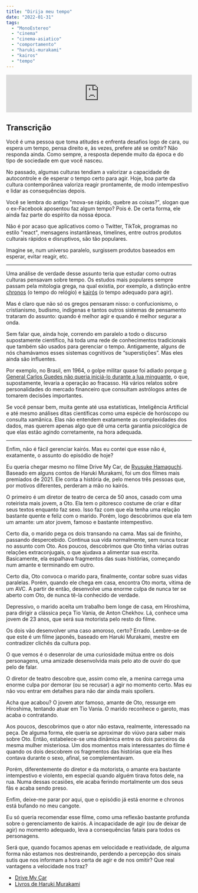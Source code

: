 ```yaml
---
title: "Dirija meu tempo"
date: "2022-01-31"
tags: 
  - "MonoEstereo"
  - "cinema"
  - "cinema-asiatico"
  - "comportamento"
  - "haruki-murakami"
  - "kairos"
  - "tempo"
---
```


<iframe src="https://anchor.fm/MonoEstéreo/embed/episodes/Dirija-meu-tempo-e1dn9us" height="102px" width="100%" frameborder="0" scrolling="no"></iframe>

## Transcrição

Você é uma pessoa que toma atitudes e enfrenta desafios logo de cara, ou espera um tempo, pensa direito e, às vezes, prefere até se omitir? Não responda ainda. Como sempre, a resposta depende muito da época e do tipo de sociedade em que você nasceu.

No passado, algumas culturas tendiam a valorizar a capacidade de autocontrole e de esperar o tempo certo para agir. Hoje, boa parte da cultura contemporânea valoriza reagir prontamente, de modo intempestivo e lidar as consequências depois.

Você se lembra do antigo "mova-se rápido, quebre as coisas?", slogan que o ex-Facebook aposentou faz algum tempo? Pois é. De certa forma, ele ainda faz parte do espírito da nossa época.

Não é por acaso que aplicativos como o Twitter, TikTok, programas no estilo "react", mensagens instantâneas, timelines, entre outros produtos culturais rápidos e disruptivos, são tão populares.

Imagine se, num universo paralelo, surgissem produtos baseados em esperar, evitar reagir, etc.

* * *

Uma análise de verdade desse assunto teria que estudar como outras culturas pensavam sobre tempo. Os estudos mais populares sempre passam pela mitologia grega, na qual existia, por exemplo, a distinção entre [chronos](https://pt.wikipedia.org/wiki/Chronos) (o tempo do relógio) e [kairós](https://pt.wikipedia.org/wiki/Kair%C3%B3s) (o tempo adequado para agir).

Mas é claro que não só os gregos pensaram nisso: o confucionismo, o cristianismo, budismo, indígenas e tantos outros sistemas de pensamento trataram do assunto: quando é melhor agir e quando é melhor segurar a onda.

Sem falar que, ainda hoje, correndo em paralelo a todo o discurso supostamente científico, há toda uma rede de conhecimentos tradicionais que também são usados para gerenciar o tempo. Antigamente, alguns de nós chamávamos esses sistemas cognitivos de “superstições”. Mas eles ainda são influentes.

Por exemplo, no Brasil, em 1964, o golpe militar quase foi adiado porque [o General Carlos Guedes não queria iniciá-lo durante a lua minguante](https://youtu.be/zF2qH4Cdals?t=500), o que, supostamente, levaria a operação ao fracasso. Há vários relatos sobre personalidades do mercado financeiro que consultam astrólogos antes de tomarem decisões importantes.

Se você pensar bem, muita gente até usa estatísticas, Inteligência Artificial e até mesmo análises ditas científicas como uma espécie de horóscopo ou consulta xamânica. Elas não entendem exatamente as complexidades dos dados, mas querem apenas algo que dê uma certa garantia psicológica de que elas estão agindo corretamente, na hora adequada.

* * *

Enfim, não é fácil gerenciar kairós. Mas eu contei que esse não é, exatamente, o assunto do episódio de hoje?

Eu queria chegar mesmo no filme Drive My Car, de [Ryusuke Hamaguchi](https://en.wikipedia.org/wiki/Ryusuke_Hamaguchi). Baseado em alguns contos de Haruki Murakami, foi um dos filmes mais premiados de 2021. Ele conta a história de, pelo menos três pessoas que, por motivos diferentes, perderam a mão no kairós.

O primeiro é um diretor de teatro de cerca de 50 anos, casado com uma roteirista mais jovem, a Oto. Ela tem o pitoresco costume de criar e ditar seus textos enquanto faz sexo. Isso faz com que ela tenha uma relação bastante quente e feliz com o marido. Porém, logo descobrimos que ela tem um amante: um ator jovem, famoso e bastante intempestivo.

Certo dia, o marido pega os dois transando na cama. Mas sai de fininho, passando despercebido. Continua sua vida normalmente, sem nunca tocar no assunto com Oto. Aos poucos, descobrimos que Oto tinha várias outras relações extraconjugais, o que ajudava a alimentar sua escrita. Basicamente, ela espalhava fragmentos das suas histórias, começando num amante e terminando em outro.

Certo dia, Oto convoca o marido para, finalmente, contar sobre suas vidas paralelas. Porém, quando ele chega em casa, encontra Oto morta, vítima de um AVC. A partir de então, desenvolve uma enorme culpa de nunca ter se aberto com Oto, de nunca tê-la conhecido de verdade.

Depressivo, o marido aceita um trabalho bem longe de casa, em Hiroshima, para dirigir a clássica peça Tio Vania, de Anton Chekhov. Lá, conhece uma jovem de 23 anos, que será sua motorista pelo resto do filme.

Os dois vão desenvolver uma caso amoroso, certo? Errado. Lembre-se de que este é um filme japonês, baseado em Haruki Murakami, mestre em contradizer clichês da cultura pop.

O que vemos é o desenrolar de uma curiosidade mútua entre os dois personagens, uma amizade desenvolvida mais pelo ato de ouvir do que pelo de falar.

O diretor de teatro descobre que, assim como ele, a menina carrega uma enorme culpa por demorar (ou se recusar) a agir no momento certo. Mas eu não vou entrar em detalhes para não dar ainda mais spoilers.

Acha que acabou? O jovem ator famoso, amante de Oto, ressurge em Hiroshima, tentando atuar em Tio Vania. O marido reconhece o garoto, mas acaba o contratando.

Aos poucos, descobrimos que o ator não estava, realmente, interessado na peça. De alguma forma, ele queria se aproximar do viúvo para saber mais sobre Oto. Então, estabelece-se uma dinâmica entre os dois parceiros da mesma mulher misteriosa. Um dos momentos mais interessantes do filme é quando os dois descobrem os fragmentos das histórias que ela lhes contava durante o sexo, afinal, se complementavam.

Porém, diferentemente do diretor e da motorista, o amante era bastante intempestivo e violento, em especial quando alguém tirava fotos dele, na rua. Numa dessas ocasiões, ele acaba ferindo mortalmente um dos seus fãs e acaba sendo preso.

Enfim, deixe-me parar por aqui, que o episódio já está enorme e chronos está bufando no meu cangote.

Eu só queria recomendar esse filme, como uma reflexão bastante profunda sobre o gerenciamento de kairós. A incapacidade de agir (ou de deixar de agir) no momento adequado, leva a consequências fatais para todos os personagens.

Será que, quando focamos apenas em velocidade e reatividade, de alguma forma não estamos nos destreinando, perdendo a percepção dos sinais sutis que nos informam a hora certa de agir e de nos omitir? Que real vantagens a velocidade nos traz?

- [Drive My Car](https://en.wikipedia.org/wiki/Drive_My_Car_(film))
- [Livros de Haruki Murakami](https://www.amazon.com.br/s?k=haruki+murakami&crid=3FOYEUZI2IJ3&sprefix=haruki%2Caps%2C300&linkCode=ll2&tag=eduf-20&linkId=11c24ae7e1d7e7c224ef83b00147834e&language=pt_BR&ref_=as_li_ss_tl)

